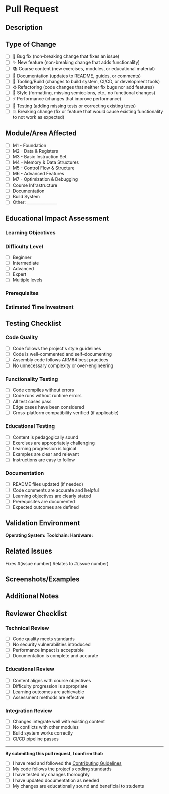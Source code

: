 # Pull Request

## Description
<!-- Provide a clear and concise description of your changes -->

## Type of Change
<!-- Mark the relevant option with an [x] -->

- [ ] 🐛 Bug fix (non-breaking change that fixes an issue)
- [ ] ✨ New feature (non-breaking change that adds functionality)
- [ ] 📚 Course content (new exercises, modules, or educational material)
- [ ] 📖 Documentation (updates to README, guides, or comments)
- [ ] 🔧 Tooling/Build (changes to build system, CI/CD, or development tools)
- [ ] ♻️ Refactoring (code changes that neither fix bugs nor add features)
- [ ] 🎨 Style (formatting, missing semicolons, etc., no functional changes)
- [ ] ⚡ Performance (changes that improve performance)
- [ ] 🧪 Testing (adding missing tests or correcting existing tests)
- [ ] 💥 Breaking change (fix or feature that would cause existing functionality to not work as expected)

## Module/Area Affected
<!-- Mark all that apply -->

- [ ] M1 - Foundation
- [ ] M2 - Data & Registers  
- [ ] M3 - Basic Instruction Set
- [ ] M4 - Memory & Data Structures
- [ ] M5 - Control Flow & Structure
- [ ] M6 - Advanced Features
- [ ] M7 - Optimization & Debugging
- [ ] Course Infrastructure
- [ ] Documentation
- [ ] Build System
- [ ] Other: _______________

## Educational Impact Assessment

### Learning Objectives
<!-- What will students learn from these changes? -->

### Difficulty Level
<!-- Mark the appropriate level -->
- [ ] Beginner
- [ ] Intermediate  
- [ ] Advanced
- [ ] Expert
- [ ] Multiple levels

### Prerequisites
<!-- What should students know before using this content? -->

### Estimated Time Investment
<!-- How long should this take students to complete? -->

## Testing Checklist
<!-- Mark completed items with [x] -->

### Code Quality
- [ ] Code follows the project's style guidelines
- [ ] Code is well-commented and self-documenting
- [ ] Assembly code follows ARM64 best practices
- [ ] No unnecessary complexity or over-engineering

### Functionality Testing
- [ ] Code compiles without errors
- [ ] Code runs without runtime errors
- [ ] All test cases pass
- [ ] Edge cases have been considered
- [ ] Cross-platform compatibility verified (if applicable)

### Educational Testing
- [ ] Content is pedagogically sound
- [ ] Exercises are appropriately challenging
- [ ] Learning progression is logical
- [ ] Examples are clear and relevant
- [ ] Instructions are easy to follow

### Documentation
- [ ] README files updated (if needed)
- [ ] Code comments are accurate and helpful
- [ ] Learning objectives are clearly stated
- [ ] Prerequisites are documented
- [ ] Expected outcomes are defined

## Validation Environment
<!-- Describe your testing environment -->

**Operating System:** 
**Toolchain:** 
**Hardware:** 

## Related Issues
<!-- Link any related issues -->
Fixes #(issue number)
Relates to #(issue number)

## Screenshots/Examples
<!-- If applicable, add screenshots or code examples -->

## Additional Notes
<!-- Any additional information that reviewers should know -->

## Reviewer Checklist
<!-- For maintainers - do not modify -->

### Technical Review
- [ ] Code quality meets standards
- [ ] No security vulnerabilities introduced
- [ ] Performance impact is acceptable
- [ ] Documentation is complete and accurate

### Educational Review  
- [ ] Content aligns with course objectives
- [ ] Difficulty progression is appropriate
- [ ] Learning outcomes are achievable
- [ ] Assessment methods are effective

### Integration Review
- [ ] Changes integrate well with existing content
- [ ] No conflicts with other modules
- [ ] Build system works correctly
- [ ] CI/CD pipeline passes

---

**By submitting this pull request, I confirm that:**
- [ ] I have read and followed the [Contributing Guidelines](CONTRIBUTING.md)
- [ ] My code follows the project's coding standards
- [ ] I have tested my changes thoroughly
- [ ] I have updated documentation as needed
- [ ] My changes are educationally sound and beneficial to students
